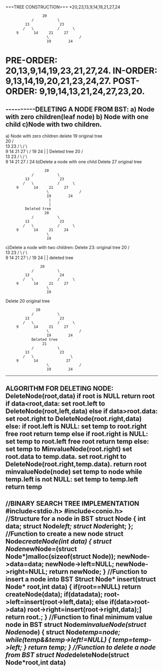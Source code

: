 ===TREE CONSTRUCTION===
*20,23,13,9,14,19,21,27,24
             
                     20
                /           \
             13              23
            /   \           /      \
         9       14     21     27
                       \              /
                       19        24
PRE-ORDER: 20,13,9,14,19,23,21,27,24.
IN-ORDER: 9,13,14,19,20,21,23,24,27.
POST-ORDER: 9,19,14,13,21,24,27,23,20.
================================================
----------DELETING A NODE FROM BST:
a) Node with zero children(leaf node)
b) Node with one child
c)Node with two children.
-----------------------------------------------
a) Node with zero children
delete 19 
               original tree    
                    20
                /           \
             13              23
            /   \           /      \                          
         9       14     21     27
                       \              /
                       19        24
                             |
                             |
                     Deleted tree 
                      20
                /           \
             13              23
            /   \           /      \                          
         9       14     21     27
                                     /
                                  24
b)Delete a node with one child 
Delete 27
                     original tree
              
                      20
                /           \
             13              23
            /   \           /      \                          
         9       14     21     27
                       \              /
                       19        24
                        |
                        |
             Deleted tree
                      20
                /           \
             13              23
            /   \           /      \                          
         9       14     21     24
                       \              
                       19       
c)Delete a node with two children:
Delete 23:
                original tree
                    20
                /           \
             13              23
            /   \           /      \                          
         9       14     21     27
                       \              /
                       19        24
                               |
                               |
             deleted tree
                  
                    20
                /           \
             13              24 
            /   \           /      \                          
         9       14     21     27
                       \              
                       19  
Delete 20
              original tree
                     
                  20
                /           \
             13              23
            /   \           /      \                          
         9       14     21     27
                       \              /
                       19        24         
                Deleted tree      
                     21
                /           \
             13              23
            /   \                 \                          
         9       14             27
                       \              /
                       19        24
--------------------------------------------------------------------------
ALGORITHM FOR DELETING NODE:
DeleteNode(root,data)
     if root is NULL
             return root
    if data<root,data:
         set root.left to DeleteNode(root,left,data)
   else if data>root.data:
        set root.right to DeleteNode(root.right,data)
  else:
        if root.left is NULL:
                set temp to root.right
               free root
              return temp
      else if root.right is NULL:
      set temp to root.left
       free root
       return temp
 else:
      set temp to MinvalueNode(root.right)
     set root.data to temp.data.
     set root.right to DeleteNode(root.right,temp.data).
     return root
minvalueNode(node)
       set temp to node
       while temp.left is not NULL:
                  set temp to temp.left
 return temp
----------------------------------------------------------------------
//BINARY SEARCH TREE IMPLEMENTATION
#include<stdio.h>
#include<conio.h>
//Structure for a node in BST
struct Node
{
int data;
struct Node*left;
struct Node*right;
};
//Function to create a new node
struct Node*createNode(int data)
{
struct Node*newNode=(struct Node*)malloc(sizeof(struct Node));
newNode->data=data;
newNode->left=NULL;
newNode->right=NULL;
return newNode;
}
//Function to insert a node into BST
Struct Node* insert(struct Node* root,int data)
{
if(root==NULL)
   return createNode(data);
if(data<root->data);
  root->left=insert(root->left,data);
else if(data>root->data)
   root->right=insert(root->right,data);]
return root.;
}
//Function to final minimum value node in BST
struct Node*minvalueNode(struct Node*node)
{
struct Node*temp=node;
while(temp&&temp->left!=NULL)
{
temp=temp->left;
}
return temp;
}
//Function to delete a node from BST
struct Node*deleteNode(struct Node*root,int data)
-----------------------------------------






  

                    

                      













